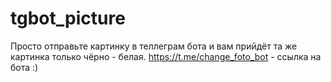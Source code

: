 ﻿# tgbot_picture
Просто отправьте картинку в теллеграм бота и вам прийдёт та же картинка только чёрно - белая.
https://t.me/change_foto_bot - ссылка на бота :)
